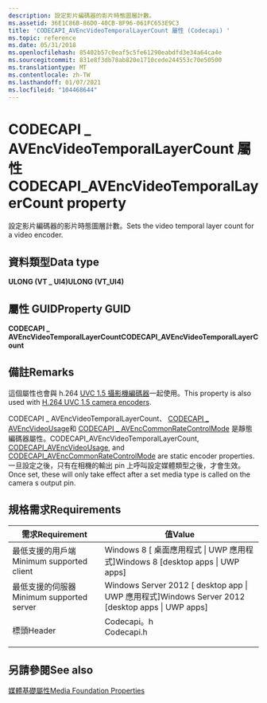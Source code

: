 ```yaml
---
description: 設定影片編碼器的影片時態圖層計數。
ms.assetid: 36E1C86B-86D0-40CB-8F96-061FC653E9C3
title: 'CODECAPI_AVEncVideoTemporalLayerCount 屬性 (Codecapi) '
ms.topic: reference
ms.date: 05/31/2018
ms.openlocfilehash: 85402b57c0eaf5c5fe61290eabdfd3e34a64ca4e
ms.sourcegitcommit: 831e8f3db78ab820e1710cede244553c70e50500
ms.translationtype: MT
ms.contentlocale: zh-TW
ms.lasthandoff: 01/07/2021
ms.locfileid: "104468644"
---
```

# <a name="codecapi_avencvideotemporallayercount-property"></a><span data-ttu-id="6ff25-103">CODECAPI \_ AVEncVideoTemporalLayerCount 屬性</span><span class="sxs-lookup"><span data-stu-id="6ff25-103">CODECAPI\_AVEncVideoTemporalLayerCount property</span></span>

<span data-ttu-id="6ff25-104">設定影片編碼器的影片時態圖層計數。</span><span class="sxs-lookup"><span data-stu-id="6ff25-104">Sets the video temporal layer count for a video encoder.</span></span>

## <a name="data-type"></a><span data-ttu-id="6ff25-105">資料類型</span><span class="sxs-lookup"><span data-stu-id="6ff25-105">Data type</span></span>

<span data-ttu-id="6ff25-106">**ULONG (VT \_ UI4)**</span><span class="sxs-lookup"><span data-stu-id="6ff25-106">**ULONG (VT\_UI4)**</span></span>

## <a name="property-guid"></a><span data-ttu-id="6ff25-107">屬性 GUID</span><span class="sxs-lookup"><span data-stu-id="6ff25-107">Property GUID</span></span>

<span data-ttu-id="6ff25-108">**CODECAPI \_ AVEncVideoTemporalLayerCount**</span><span class="sxs-lookup"><span data-stu-id="6ff25-108">**CODECAPI\_AVEncVideoTemporalLayerCount**</span></span>

## <a name="remarks"></a><span data-ttu-id="6ff25-109">備註</span><span class="sxs-lookup"><span data-stu-id="6ff25-109">Remarks</span></span>

<span data-ttu-id="6ff25-110">這個屬性也會與 h.264 [UVC 1.5 攝影機編碼器](camera-encoder-h264-uvc-1-5.md)一起使用。</span><span class="sxs-lookup"><span data-stu-id="6ff25-110">This property is also used with [H.264 UVC 1.5 camera encoders](camera-encoder-h264-uvc-1-5.md).</span></span>

<span data-ttu-id="6ff25-111">CODECAPI \_ AVEncVideoTemporalLayerCount、 [CODECAPI \_ AVEncVideoUsage](codecapi-avencvideousage.md)和 [CODECAPI \_ AVEncCommonRateControlMode](/windows/desktop/DirectShow/avenccommonratecontrolmode-property) 是靜態編碼器屬性。</span><span class="sxs-lookup"><span data-stu-id="6ff25-111">CODECAPI\_AVEncVideoTemporalLayerCount, [CODECAPI\_AVEncVideoUsage](codecapi-avencvideousage.md), and [CODECAPI\_AVEncCommonRateControlMode](/windows/desktop/DirectShow/avenccommonratecontrolmode-property) are static encoder properties.</span></span> <span data-ttu-id="6ff25-112">一旦設定之後，只有在相機的輸出 pin 上呼叫設定媒體類型之後，才會生效。</span><span class="sxs-lookup"><span data-stu-id="6ff25-112">Once set, these will only take effect after a set media type is called on the camera s output pin.</span></span>

## <a name="requirements"></a><span data-ttu-id="6ff25-113">規格需求</span><span class="sxs-lookup"><span data-stu-id="6ff25-113">Requirements</span></span>



| <span data-ttu-id="6ff25-114">需求</span><span class="sxs-lookup"><span data-stu-id="6ff25-114">Requirement</span></span> | <span data-ttu-id="6ff25-115">值</span><span class="sxs-lookup"><span data-stu-id="6ff25-115">Value</span></span> |
|-------------------------------------|---------------------------------------------------------------------------------------|
| <span data-ttu-id="6ff25-116">最低支援的用戶端</span><span class="sxs-lookup"><span data-stu-id="6ff25-116">Minimum supported client</span></span><br/> | <span data-ttu-id="6ff25-117">Windows 8 \[ 桌面應用程式 \| UWP 應用程式\]</span><span class="sxs-lookup"><span data-stu-id="6ff25-117">Windows 8 \[desktop apps \| UWP apps\]</span></span><br/>                                     |
| <span data-ttu-id="6ff25-118">最低支援的伺服器</span><span class="sxs-lookup"><span data-stu-id="6ff25-118">Minimum supported server</span></span><br/> | <span data-ttu-id="6ff25-119">Windows Server 2012 \[ desktop app \| UWP 應用程式\]</span><span class="sxs-lookup"><span data-stu-id="6ff25-119">Windows Server 2012 \[desktop apps \| UWP apps\]</span></span><br/>                           |
| <span data-ttu-id="6ff25-120">標頭</span><span class="sxs-lookup"><span data-stu-id="6ff25-120">Header</span></span><br/>                   | <dl> <span data-ttu-id="6ff25-121"><dt>Codecapi。h</dt></span><span class="sxs-lookup"><span data-stu-id="6ff25-121"><dt>Codecapi.h</dt></span></span> </dl> |



## <a name="see-also"></a><span data-ttu-id="6ff25-122">另請參閱</span><span class="sxs-lookup"><span data-stu-id="6ff25-122">See also</span></span>

<dl> <dt>

[<span data-ttu-id="6ff25-123">媒體基礎屬性</span><span class="sxs-lookup"><span data-stu-id="6ff25-123">Media Foundation Properties</span></span>](media-foundation-properties.md)
</dt> </dl>

 

